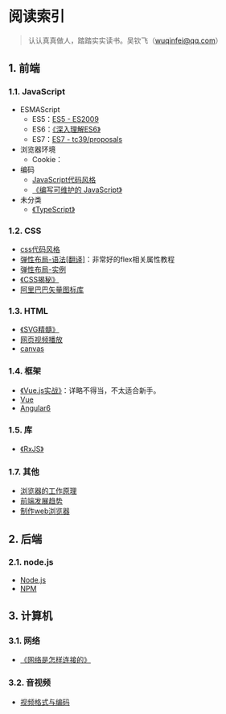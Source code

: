  # 阅读索引

> 认认真真做人，踏踏实实读书。吴钦飞（wuqinfei@qq.com）

## 1. 前端

### 1.1. JavaScript

* ESMAScript
  * ES5：[ES5 - ES2009](./blog/2018/08/15.ES5.md)
  * ES6：[《深入理解ES6》](./FrontEnd/JavaScript/深入理解ES6)
  * ES7：[ES7 - tc39/proposals](./blog/2018/08/16.ES7.md)
* 浏览器环境
  * Cookie：
* 编码
  * [JavaScript代码风格](./blog/2018/08/08.JavaScript代码风格.md)
  * [《编写可维护的 JavaScript》]()
* 未分类
  * [《TypeScript》](./FrontEnd/JavaScript/TypeScript)

### 1.2. CSS

* [css代码风格](./blog/2018/08/09.css代码风格.md)
* [弹性布局-语法[翻译]](./blog/2018/06/01.弹性布局-语法.md)：非常好的flex相关属性教程
* [弹性布局-实例](./blog/2018/06/02.弹性布局-实例.md)
* [《CSS揭秘》](./FrontEnd/CSS/CSS揭秘)
* [阿里巴巴矢量图标库](./FrontEnd/CSS/阿里巴巴矢量图标库.md)


### 1.3. HTML

* [《SVG精髓》](./FrontEnd/HTML/SVG精髓)
* [网页视频播放](./blog/2018/07/04.视频播放（包括IE8）.md)
* [canvas](./FrontEnd/HTML/canvas)

### 1.4. 框架

* [《Vue.js实战》](./FrontEnd/框架/Vue.js实战)：详略不得当，不太适合新手。
* [Vue](./FrontEnd/框架/Vue)
* [Angular6](./FrontEnd/框架/Angular6)

### 1.5. 库

* [《RxJS》](./FrontEnd/库/RxJS/readme.md)

### 1.7. 其他

* [浏览器的工作原理](./blog/2018/08/11.浏览器的工作原理.md)
* [前端发展趋势](./blog/2018/07/30.前端发展趋势.md)
* [制作web浏览器](./FrontEnd/其他/制作web浏览器/readme.md)

## 2. 后端

### 2.1. node.js

* [Node.js](./BackEnd/node/readme.md)
* [NPM](./BackEnd/npm/readme.md)

## 3. 计算机

### 3.1. 网络

* [《网络是怎样连接的》](./网络/网络是怎样连接的)

### 3.2. 音视频

* [视频格式与编码](./blog/2018/08/03.视频格式与编码.md)
